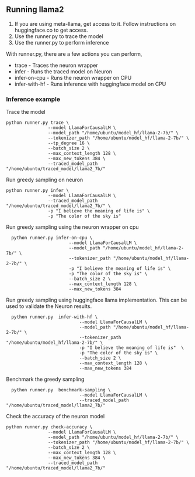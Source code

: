 ## Running llama2
1. If you are using meta-llama, get access to it. Follow instructions on huggingface.co to get access.
1. Use the runner.py to trace the model
1. Use the runner.py to perform inference

With runner.py, there are a few actions you can perform,

* trace - Traces the neuron wrapper
* infer - Runs the traced model on Neuron
* infer-on-cpu - Runs the neuron wrapper on CPU
* infer-with-hf - Runs inference with huggingface model on CPU


### Inference example

Trace the model
```
python runner.py trace \
                --model LlamaForCausalLM \
                --model_path "/home/ubuntu/model_hf/llama-2-7b/" \
                --tokenizer_path "/home/ubuntu/model_hf/llama-2-7b/" \
                --tp_degree 16 \
                --batch_size 2 \
                --max_context_length 128 \
                --max_new_tokens 384 \
                --traced_model_path "/home/ubuntu/traced_model/llama2_7b/"
```

Run greedy sampling on neuron
```
python runner.py infer \
                --model LlamaForCausalLM \
                --traced_model_path "/home/ubuntu/traced_model/llama2_7b/" \
                -p "I believe the meaning of life is" \
                -p "The color of the sky is"
```

Run greedy sampling using the neuron wrapper on cpu

```
  python runner.py infer-on-cpu \
                        --model LlamaForCausalLM \
                        --model_path "/home/ubuntu/model_hf/llama-2-7b/" \
                        --tokenizer_path "/home/ubuntu/model_hf/llama-2-7b/" \
                        -p "I believe the meaning of life is" \
                        -p "The color of the sky is" \
                        --batch_size 2 \
                        --max_context_length 128 \
                        --max_new_tokens 384
```

Run greedy sampling using huggingface llama implementation. This can be used to validate the Neuron results.

```
  python runner.py  infer-with-hf \
                            --model LlamaForCausalLM \
                            --model_path "/home/ubuntu/model_hf/llama-2-7b/" \
                            --tokenizer_path "/home/ubuntu/model_hf/llama-2-7b/" \
                            -p "I believe the meaning of life is"  \
                            -p "The color of the sky is" \
                            --batch_size 2 \
                            --max_context_length 128 \
                            --max_new_tokens 384
```

Benchmark the greedy sampling

```
  python runner.py  benchmark-sampling \
                            --model LlamaForCausalLM \
                            --traced_model_path "/home/ubuntu/traced_model/llama2_7b/"
```

Check the accuracy of the neuron model
```
python runner.py check-accuracy \
                --model LlamaForCausalLM \
                --model_path "/home/ubuntu/model_hf/llama-2-7b/" \
                --tokenizer_path "/home/ubuntu/model_hf/llama-2-7b/" \
                --batch_size 2 \
                --max_context_length 128 \
                --max_new_tokens 384 \
                --traced_model_path "/home/ubuntu/traced_model/llama2_7b/"
```
